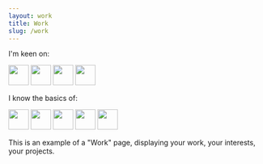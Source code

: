 ```yaml
---
layout: work
title: Work
slug: /work
---
```


<p>I'm keen on: </p>
<p>
<img width="40" src="https://cdn.jsdelivr.net/gh/devicons/devicon/icons/matlab/matlab-original.svg" /> <img width="40" src="https://cdn.jsdelivr.net/gh/devicons/devicon/icons/python/python-original-wordmark.svg" /> <img width="40" src="https://cdn.jsdelivr.net/gh/devicons/devicon/icons/postgresql/postgresql-original-wordmark.svg" /> <img width="40" src="https://cdn.jsdelivr.net/gh/devicons/devicon/icons/latex/latex-original.svg" />
</p>
<p>I know the basics of: </p>
<p>
<img width="40" src="https://cdn.jsdelivr.net/gh/devicons/devicon/icons/bash/bash-original.svg" /> <img width="40" src="https://cdn.jsdelivr.net/gh/devicons/devicon/icons/java/java-original-wordmark.svg" /> <img width="40" src="https://cdn.jsdelivr.net/gh/devicons/devicon/icons/arduino/arduino-original-wordmark.svg" /> <img width="40" src="https://cdn.jsdelivr.net/gh/devicons/devicon/icons/jira/jira-original-wordmark.svg" /> <img width="40" src="https://cdn.jsdelivr.net/gh/devicons/devicon/icons/html5/html5-original-wordmark.svg" />
</p>

This is an example of a "Work" page, displaying your work, your interests, your projects.

